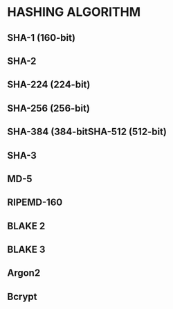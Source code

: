 # HASHING ALGORITHM

## SHA-1 (160-bit)

## SHA-2

## SHA-224 (224-bit)

## SHA-256 (256-bit)

## SHA-384 (384-bitSHA-512 (512-bit)

## SHA-3

## MD-5

## RIPEMD-160

## BLAKE 2

## BLAKE 3

## Argon2

## Bcrypt